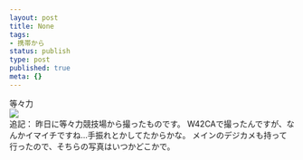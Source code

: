 ```yaml
---
layout: post
title: None
tags:
- 携帯から
status: publish
type: post
published: true
meta: {}
---
```

<div class="caption">等々力</div>
<div class="photo"><img src="http://wo.skr.jp/images/uploads/blog-photo-1157285111.9-0.jpg" /></div>
追記：
昨日に等々力競技場から撮ったものです。
W42CAで撮ったんですが、なんかイマイチですね…手振れとかしてたからかな。
メインのデジカメも持って行ったので、そちらの写真はいつかどこかで。
